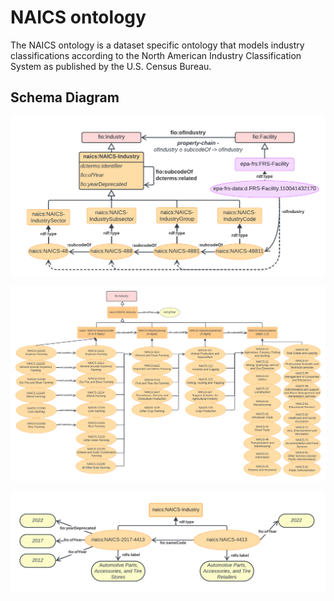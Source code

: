 # NAICS ontology

The NAICS ontology is a dataset specific ontology that models industry classifications according to the North American Industry Classification System as published by the U.S. Census Bureau.

## Schema Diagram

![NAICS Overview](./NAICS.png)

![NAICS examples](./NAICS-examples.png)

![NAICS code changes](./NAICS-codeChanges.png)
